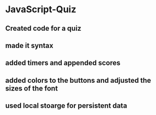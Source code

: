 # JavaScript-Quiz
## Created code for a quiz
## made it syntax
## added timers and appended scores
## added colors to the buttons and adjusted the sizes of the font
## used local stoarge for persistent data
